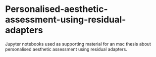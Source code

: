 # Personalised-aesthetic-assessment-using-residual-adapters
Jupyter notebooks used as supporting material for an msc thesis about personalised aesthetic assessment using residual adapters.
